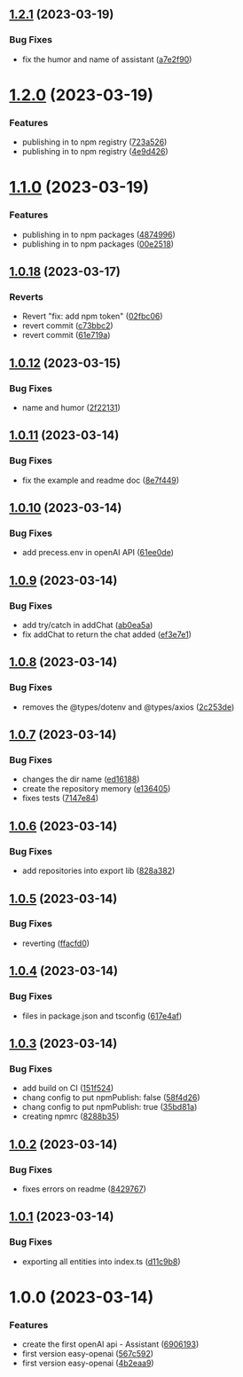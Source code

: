 ## [1.2.1](https://github.com/whitebeardit/easy-openai/compare/v1.2.0...v1.2.1) (2023-03-19)


### Bug Fixes

* fix the humor and name of assistant ([a7e2f90](https://github.com/whitebeardit/easy-openai/commit/a7e2f9034accaf108e5514e89926e2b78ba4f4db))

# [1.2.0](https://github.com/whitebeardit/easy-openai/compare/v1.1.0...v1.2.0) (2023-03-19)


### Features

* publishing in to npm registry ([723a526](https://github.com/whitebeardit/easy-openai/commit/723a52687fa4e1d27607d7f05e9d84124393b04c))
* publishing in to npm registry ([4e9d426](https://github.com/whitebeardit/easy-openai/commit/4e9d4267dd0f946719fe4a11af8b70929b952ded))

# [1.1.0](https://github.com/whitebeardit/easy-openai/compare/v1.0.18...v1.1.0) (2023-03-19)


### Features

* publishing in to npm packages ([4874996](https://github.com/whitebeardit/easy-openai/commit/48749965721cda33ebbb2dbf9659e0c272283e87))
* publishing in to npm packages ([00e2518](https://github.com/whitebeardit/easy-openai/commit/00e25185f527f4714d96b2eb58abcb02cd010149))

## [1.0.18](https://github.com/whitebeardit/easy-openai/compare/v1.0.17...v1.0.18) (2023-03-17)


### Reverts

* Revert "fix: add npm token" ([02fbc06](https://github.com/whitebeardit/easy-openai/commit/02fbc06bd6482674de8225ec2a470dae56af3470))
* revert commit ([c73bbc2](https://github.com/whitebeardit/easy-openai/commit/c73bbc2dd856b7ffcb3a29e62dbfb03c2515fd7c))
* revert commit ([61e719a](https://github.com/whitebeardit/easy-openai/commit/61e719a36f8f92b194043c86faf7c134a99837d4))

## [1.0.12](https://github.com/whitebeardit/easy-openai/compare/v1.0.11...v1.0.12) (2023-03-15)

### Bug Fixes

- name and humor ([2f22131](https://github.com/whitebeardit/easy-openai/commit/2f221310c9873ec53afdc70ea5d72b2ee1d236b1))

## [1.0.11](https://github.com/whitebeardit/easy-openai/compare/v1.0.10...v1.0.11) (2023-03-14)

### Bug Fixes

- fix the example and readme doc ([8e7f449](https://github.com/whitebeardit/easy-openai/commit/8e7f4498905f10ef7694729417368ad03d822cf2))

## [1.0.10](https://github.com/whitebeardit/easy-openai/compare/v1.0.9...v1.0.10) (2023-03-14)

### Bug Fixes

- add precess.env in openAI API ([61ee0de](https://github.com/whitebeardit/easy-openai/commit/61ee0debfc980995ac78e65c196c4fbd105289fb))

## [1.0.9](https://github.com/whitebeardit/easy-openai/compare/v1.0.8...v1.0.9) (2023-03-14)

### Bug Fixes

- add try/catch in addChat ([ab0ea5a](https://github.com/whitebeardit/easy-openai/commit/ab0ea5a9c04f2466750a753ae0a427e828e5fe03))
- fix addChat to return the chat added ([ef3e7e1](https://github.com/whitebeardit/easy-openai/commit/ef3e7e169729b2faf19d71117cfe048f0178794e))

## [1.0.8](https://github.com/whitebeardit/easy-openai/compare/v1.0.7...v1.0.8) (2023-03-14)

### Bug Fixes

- removes the @types/dotenv and @types/axios ([2c253de](https://github.com/whitebeardit/easy-openai/commit/2c253de3cf9f151d301dfe36f7f5850e99279756))

## [1.0.7](https://github.com/whitebeardit/easy-openai/compare/v1.0.6...v1.0.7) (2023-03-14)

### Bug Fixes

- changes the dir name ([ed16188](https://github.com/whitebeardit/easy-openai/commit/ed16188edf962c9d7a7bc4e954cc47e03609d18a))
- create the repository memory ([e136405](https://github.com/whitebeardit/easy-openai/commit/e136405337e21d36774cfe0d5c47a61f916ea2ed))
- fixes tests ([7147e84](https://github.com/whitebeardit/easy-openai/commit/7147e848d30294b618e56bdc8eed39f192e18c9f))

## [1.0.6](https://github.com/whitebeardit/easy-openai/compare/v1.0.5...v1.0.6) (2023-03-14)

### Bug Fixes

- add repositories into export lib ([828a382](https://github.com/whitebeardit/easy-openai/commit/828a3820aa473b3fc4ee69296311c8f2a3715b19))

## [1.0.5](https://github.com/whitebeardit/easy-openai/compare/v1.0.4...v1.0.5) (2023-03-14)

### Bug Fixes

- reverting ([ffacfd0](https://github.com/whitebeardit/easy-openai/commit/ffacfd0fb33cbdca2f73cd0c1c17c7495a414935))

## [1.0.4](https://github.com/whitebeardit/easy-openai/compare/v1.0.3...v1.0.4) (2023-03-14)

### Bug Fixes

- files in package.json and tsconfig ([617e4af](https://github.com/whitebeardit/easy-openai/commit/617e4af322d9dc18dc08f1244f5baf635c1682e5))

## [1.0.3](https://github.com/whitebeardit/easy-openai/compare/v1.0.2...v1.0.3) (2023-03-14)

### Bug Fixes

- add build on CI ([151f524](https://github.com/whitebeardit/easy-openai/commit/151f52487816ba15b78c33e49a2ac45c56f53b27))
- chang config to put npmPublish: false ([58f4d26](https://github.com/whitebeardit/easy-openai/commit/58f4d262abfffae40d444a567f071a43bfe42d7c))
- chang config to put npmPublish: true ([35bd81a](https://github.com/whitebeardit/easy-openai/commit/35bd81a18973868a33ed4b63c92372ff243d8d28))
- creating npmrc ([8288b35](https://github.com/whitebeardit/easy-openai/commit/8288b353fa9ac51f99fc3d9c06a3dac9f6763c5d))

## [1.0.2](https://github.com/whitebeardit/easy-openai/compare/v1.0.1...v1.0.2) (2023-03-14)

### Bug Fixes

- fixes errors on readme ([8429767](https://github.com/whitebeardit/easy-openai/commit/842976719cc99f0439f8fc4165edbd8cc4b79bb0))

## [1.0.1](https://github.com/whitebeardit/easy-openai/compare/v1.0.0...v1.0.1) (2023-03-14)

### Bug Fixes

- exporting all entities into index.ts ([d11c9b8](https://github.com/whitebeardit/easy-openai/commit/d11c9b83062cf5f97c7770d0c546c77a2c3a6713))

# 1.0.0 (2023-03-14)

### Features

- create the first openAI api - Assistant ([6906193](https://github.com/whitebeardit/easy-openai/commit/69061933d4746046c73aec1eddd73b54f21c2536))
- first version easy-openai ([567c592](https://github.com/whitebeardit/easy-openai/commit/567c592af29af8431685df2119dc9456b2254b43))
- first version easy-openai ([4b2eaa9](https://github.com/whitebeardit/easy-openai/commit/4b2eaa93bd9491c4e006a48c16d0025b6f78b5cf))
